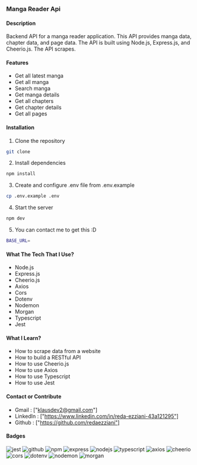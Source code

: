 ### Manga Reader Api 
<!-- <img src="./readme/images/cover.png" alt="cover" width="100%"/> -->
#### Description
Backend API for a manga reader application. This API provides manga data, chapter data, and page data.
The API is built using Node.js, Express.js, and Cheerio.js. The API scrapes.

#### Features

- Get all latest manga
- Get all manga
- Search manga
- Get manga details
- Get all chapters
- Get chapter details
- Get all pages

#### Installation

1. Clone the repository
```bash
git clone 
```

2. Install dependencies
```bash
npm install
```

3. Create and configure .env file from .env.example
```bash
cp .env.example .env
```

4. Start the server
```bash
npm dev
```

5. You can contact me to get this :D
```bash
BASE_URL=
```

#### What The Tech That I Use?

- Node.js
- Express.js
- Cheerio.js
- Axios
- Cors
- Dotenv
- Nodemon
- Morgan
- Typescript
- Jest

#### What I Learn?

- How to scrape data from a website
- How to build a RESTful API
- How to use Cheerio.js
- How to use Axios
- How to use Typescript
- How to use Jest

#### Contact or Contribute

- Gmail : ["klausdev2@gmail.com"]
- LinkedIn : ["https://www.linkedin.com/in/reda-ezziani-43a121295"]
- Github : ["https://github.com/redaezziani"]

#### Badges

![jest](https://jestjs.io/img/jest-badge.svg)
![github](https://img.shields.io/github/followers/redaezziani?style=social)
![npm](https://img.shields.io/npm/v/npm.svg)
![express](https://img.shields.io/badge/express-4.17.1-blue)
![nodejs](https://img.shields.io/badge/nodejs-14.17.1-green)
![typescript](https://img.shields.io/badge/typescript-4.3.5-blue)
![axios](https://img.shields.io/badge/axios-0.21.1-blue)
![cheerio](https://img.shields.io/badge/cheerio-1.0.0-9cf)
![cors](https://img.shields.io/badge/cors-2.8.5-blue)
![dotenv](https://img.shields.io/badge/dotenv-10.0.0-blue)
![nodemon](https://img.shields.io/badge/nodemon-2.0.7-blue)
![morgan](https://img.shields.io/badge/morgan-1.10.0-blue)
